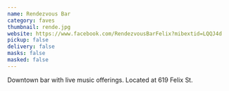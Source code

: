 ```yaml
---
name: Rendezvous Bar
category: faves
thumbnail: rende.jpg
website: https://www.facebook.com/RendezvousBarFelix?mibextid=LQQJ4d
pickup: false
delivery: false
masks: false
masked: false
---
```

D﻿owntown bar with live music offerings. Located at 619 Felix St.